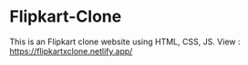 # Flipkart-Clone
This is an Flipkart clone website using HTML, CSS, JS.
View : https://flipkartxclone.netlify.app/
